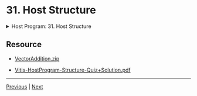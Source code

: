 # 31. Host Structure

<details>
  <summary> Host Program: 31. Host Structure </summary>

<p align="center" >
    <img src = "https://rfpga.s3.us-west-1.amazonaws.com/Function-Acceleration-on-FPGA-with-Vitis-Part-1_Fundamental/images/31_Host-Structure.png"    width = "90%" > 
    <img src = "https://rfpga.s3.us-west-1.amazonaws.com/Function-Acceleration-on-FPGA-with-Vitis-Part-1_Fundamental/images/31_Host-Structure_2.png"  width = "90%" > 
    <img src = "https://rfpga.s3.us-west-1.amazonaws.com/Function-Acceleration-on-FPGA-with-Vitis-Part-1_Fundamental/images/31_Host-Structure_3.png"  width = "90%" > 
    <img src = "https://rfpga.s3.us-west-1.amazonaws.com/Function-Acceleration-on-FPGA-with-Vitis-Part-1_Fundamental/images/31_Host-Structure_4.png"  width = "90%" > 
    <img src = "https://rfpga.s3.us-west-1.amazonaws.com/Function-Acceleration-on-FPGA-with-Vitis-Part-1_Fundamental/images/31_Host-Structure_5.png"  width = "90%" > 
    <img src = "https://rfpga.s3.us-west-1.amazonaws.com/Function-Acceleration-on-FPGA-with-Vitis-Part-1_Fundamental/images/31_Host-Structure_6.png"  width = "90%" > 

</p>   

</details>

## Resource

-   [VectorAddition.zip](https://rfpga.s3.us-west-1.amazonaws.com/Function-Acceleration-on-FPGA-with-Vitis-Part-1_Fundamental/VectorAddition.zip)

-   [Vitis-HostProgram-Structure-Quiz+Solution.pdf](https://rfpga.s3.us-west-1.amazonaws.com/Function-Acceleration-on-FPGA-with-Vitis-Part-1_Fundamental/Vitis-HostProgram-Structure-Quiz%2BSolution.pdf)



---

[Previous](./30_OpenCL-Concepts.md) | [Next](./32_Host-Code.md)